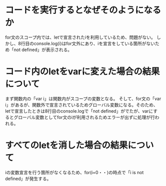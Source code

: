 # コードを実行するとなぜそのようになるか

for文のスコープ内では、letで宣言されたiを利用しているため、問題がない。
しかし、8行目のconsole.log(i)はfor文外にあり、iを宣言をしている箇所がないため「not defined」が表示される。

# コード内のletをvarに変えた場合の結果について

まず関数内の「var i」は関数内がスコープの変数となる。
そして、for文の「var i」があるが、関数外で宣言されているためグローバル変数になる。そのため、letで宣言したときは8行目のconsole.logで「not defined」がでたが、varにするとグローバル変数としてfor文のiが利用されるためエラーが出ずに処理が行われる。

# すべてのletを消した場合の結果について

iの変数宣言を行う箇所がなくなるため、for(i=0・・)の時点で「i is not defined」が発生する。
